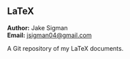 ## LaTeX

**Author:** Jake Sigman  
**Email:** <jsigman04@gmail.com>  

A Git repository of my LaTeX documents.
